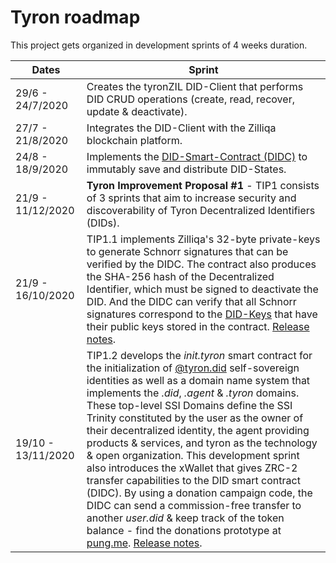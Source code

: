 # Tyron roadmap

This project gets organized in development sprints of 4 weeks duration.

Dates | Sprint
---|---
29/6 - 24/7/2020 | Creates the tyronZIL DID-Client that performs DID CRUD operations (create, read, recover, update & deactivate).
27/7 - 21/8/2020 | Integrates the DID-Client with the Zilliqa blockchain platform.
24/8 - 18/9/2020 | Implements the [DID-Smart-Contract (DIDC)](https://www.tyronzil.com/smart-contracts/didc/) to immutably save and distribute DID-States.
21/9 - 11/12/2020 | **Tyron Improvement Proposal #1** - TIP1 consists of 3 sprints that aim to increase security and discoverability of Tyron Decentralized Identifiers (DIDs).
21/9 - 16/10/2020 | TIP1.1 implements Zilliqa's 32-byte private-keys to generate Schnorr signatures that can be verified by the DIDC. The contract also produces the SHA-256 hash of the Decentralized Identifier, which must be signed to deactivate the DID. And the DIDC can verify that all Schnorr signatures correspond to the [DID-Keys](https://www.tyronzil.com/protocol-parameters/#did-keys) that have their public keys stored in the contract. [Release notes](https://github.com/julio-cabdu/tyronZIL-js/releases/tag/v1.0.0-alpha).
19/10 - 13/11/2020 | TIP1.2 develops the *init.tyron* smart contract for the initialization of [@tyron.did](https://twitter.com/tyrondid) self-sovereign identities as well as a domain name system that implements the *.did*, *.agent* & *.tyron* domains. These top-level SSI Domains define the SSI Trinity constituted by the user as the owner of their decentralized identity, the agent providing products & services, and tyron as the technology & open organization. This development sprint also introduces the xWallet that gives ZRC-2 transfer capabilities to the DID smart contract (DIDC). By using a donation campaign code, the DIDC can send a commission-free transfer to another *user.did* & keep track of the token balance - find the donations prototype at [pung.me](https://pung.me). [Release notes](https://github.com/julio-cabdu/tyronZIL-js/releases/tag/v2.0.0-alpha).